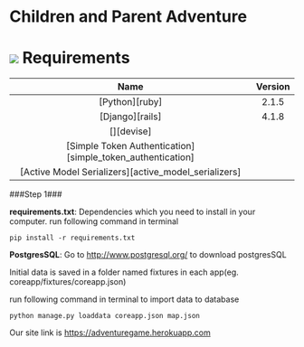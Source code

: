 Children and Parent Adventure
=============================
<a href="http://adventuregame.herokuapp.com/adventure/"><img src="http://i.imgur.com/qsqU15x.png" /></a>
Requirements
============

| Name |  Version |
| :--: | :---: |
| [Python][ruby] | 2.1.5 |
| [Django][rails] | 4.1.8 |
| [][devise] | |
| [Simple Token Authentication][simple_token_authentication] | |
| [Active Model Serializers][active_model_serializers] | |

###Step 1###
  
**requirements.txt**: Dependencies which you need to install in your computer.
run following command in terminal
```
pip install -r requirements.txt
```


**PostgresSQL**: Go to http://www.postgresql.org/ to download postgresSQL


Initial data is saved in a folder named fixtures in each app(eg. coreapp/fixtures/coreapp.json)

run following command in terminal to import data to database
```
python manage.py loaddata coreapp.json map.json
```


Our site link is https://adventuregame.herokuapp.com
